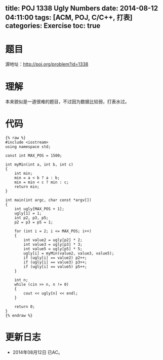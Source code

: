﻿title: POJ 1338 Ugly Numbers
date: 2014-08-12 04:11:00
tags: [ACM, POJ, C/C++, 打表]
categories: Exercise
toc: true
---
# 题目
源地址：http://poj.org/problem?id=1338

# 理解
本来貌似是一道很难的题目，不过因为数据比较弱，打表水过。

<!-- more -->

# 代码
```
{% raw %}
#include <iostream>
using namespace std;

const int MAX_POS = 1500;

int myMin(int a, int b, int c)
{
    int min;
    min = a < b ? a : b;
    min = min < c ? min : c;
    return min;
}

int main(int argc, char const *argv[])
{
    int ugly[MAX_POS + 1];
    ugly[1] = 1;
    int p2, p3, p5;
    p2 = p3 = p5 = 1;

    for (int i = 2; i <= MAX_POS; i++)
    {
        int value2 = ugly[p2] * 2;
        int value3 = ugly[p3] * 3;
        int value5 = ugly[p5] * 5;
        ugly[i] = myMin(value2, value3, value5);
        if (ugly[i] == value2) p2++;
        if (ugly[i] == value3) p3++;
        if (ugly[i] == value5) p5++;
    }

    int n;
    while (cin >> n, n != 0)
    {
        cout << ugly[n] << endl;
    }

    return 0;
}
{% endraw %}
```
	
# 更新日志
- 2014年08月12日 已AC。